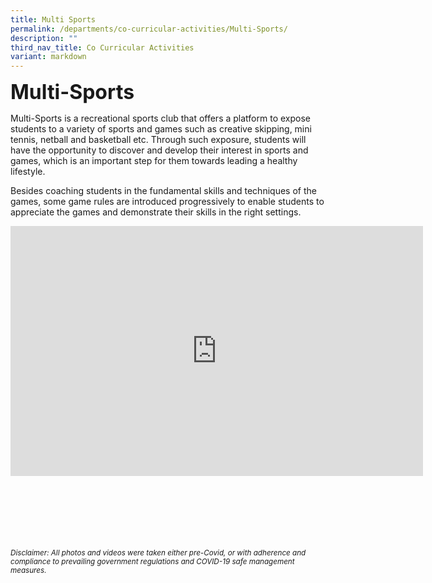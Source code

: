 ```yaml
---
title: Multi Sports
permalink: /departments/co-curricular-activities/Multi-Sports/
description: ""
third_nav_title: Co Curricular Activities
variant: markdown
---
```

<b><font size="6">Multi-Sports</font></b>

Multi-Sports is a recreational sports club that offers a platform to expose students to a variety of sports and games such as creative skipping, mini tennis, netball and basketball etc. Through such exposure, students will have the opportunity to discover and develop their interest in sports and games, which is an important step for them towards leading a healthy lifestyle.

Besides coaching students in the fundamental skills and techniques of the games, some game rules are introduced progressively to enable students to appreciate the games and demonstrate their skills in the right settings.

<center>

<iframe allowfullscreen="true" height="400" width="660" frameborder="0" src="https://docs.google.com/presentation/d/e/2PACX-1vQsHuJhDZSvmsMHyat42eQgZzuRqXaRMKiViiV6naCKwRSez_hBlpXu58KgtC5QZBxsWFszrl7dR0wL/embed?start=true&amp;loop=true&amp;delayms=3000"></iframe>

</center>

<br><br><br><br><br><br>
<sup>_Disclaimer: All photos and videos were taken either pre-Covid, or with adherence and compliance to prevailing government regulations and COVID-19 safe management measures._</sup>